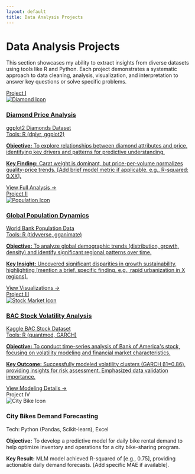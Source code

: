 ```yaml
---
layout: default
title: Data Analysis Projects
---
```


# Data Analysis Projects

<p class="page-intro-paragraph">
  This section showcases my ability to extract insights from diverse datasets using tools like R and Python. Each project demonstrates a systematic approach to data cleaning, analysis, visualization, and interpretation to answer key questions or solve specific problems.
</p>

<div class="project-container">
    
  <a href="{{ '/projects/data-analysis/diamond-project/diamond-project.html' | relative_url }}" target="_blank" rel="noopener noreferrer" class="project-box-link">
    <div class="project-box">
      <span class="project-number">Project I</span>
      <div class="project-header">
        <img src="{{ '/assets/images/diamond.png' | relative_url }}" alt="Diamond Icon">
        <div class="project-header-text">
          <h3>Diamond Price Analysis</h3>
          <div class="dataset-title">ggplot2 Diamonds Dataset</div>
          <div class="tools-used">Tools: R (dplyr, ggplot2)</div>
        </div>
      </div>
      <p class="project-objective"><strong>Objective:</strong> To explore relationships between diamond attributes and price, identifying key drivers and patterns for predictive understanding.</p>
      <p class="project-key-result"><strong>Key Finding:</strong> Carat weight is dominant, but price-per-volume normalizes quality-price trends. [Add brief model metric if applicable, e.g., R-squared: 0.XX].</p>
      <span class="project-details-indicator">View Full Analysis →</span>
    </div>
  </a>

  <a href="{{ '/projects/data-analysis/population-project/population_project.html' | relative_url }}" target="_blank" rel="noopener noreferrer" class="project-box-link">
    <div class="project-box">
      <span class="project-number">Project II</span>
      <div class="project-header">
        <img src="{{ '/assets/images/people.png' | relative_url }}" alt="Population Icon"> <!-- Ensure this image exists -->
        <div class="project-header-text">
          <h3>Global Population Dynamics</h3>
          <div class="dataset-title">World Bank Population Data</div>
          <div class="tools-used">Tools: R (tidyverse, gganimate)</div>
        </div>
      </div>
      <p class="project-objective"><strong>Objective:</strong> To analyze global demographic trends (distribution, growth, density) and identify significant regional patterns over time.</p>
      <p class="project-key-result"><strong>Key Insight:</strong> Uncovered significant disparities in growth sustainability, highlighting [mention a brief, specific finding, e.g., rapid urbanization in X regions].</p>
      <span class="project-details-indicator">View Visualizations →</span>
    </div>
  </a>

  <a href="{{ '/projects/data-analysis/bac-stock/bac-project.html' | relative_url }}" target="_blank" rel="noopener noreferrer" class="project-box-link">
    <div class="project-box">
      <span class="project-number">Project III</span>
      <div class="project-header">
        <img src="{{ '/assets/images/stock-market.png' | relative_url }}" alt="Stock Market Icon"> <!-- Ensure this image exists -->
        <div class="project-header-text">
          <h3>BAC Stock Volatility Analysis</h3>
          <div class="dataset-title">Kaggle BAC Stock Dataset</div>
          <div class="tools-used">Tools: R (quantmod, GARCH)</div>
        </div>
      </div>
      <p class="project-objective"><strong>Objective:</strong> To conduct time-series analysis of Bank of America's stock, focusing on volatility modeling and financial market characteristics.</p>
      <p class="project-key-result"><strong>Key Outcome:</strong> Successfully modeled volatility clusters (GARCH β1=0.86), providing insights for risk assessment. Emphasized data validation importance.</p>
      <span class="project-details-indicator">View Modeling Details →</span>
    </div>
  </a>

  <div class="project-box no-link"> 
    <span class="project-number">Project IV</span>
    <div class="project-header"> 
       <img src="{{ '/assets/images/citybike_icon.png' | relative_url }}" alt="City Bike Icon"> <!-- ADD YOUR ICON IMAGE and ensure it exists -->
       <div class="project-header-text">
          <h3>City Bikes Demand Forecasting</h3>
          <div class="tools-used">Tech: Python (Pandas, Scikit-learn), Excel</div>
        </div>
    </div>
    <p class="project-objective"><strong>Objective:</strong> To develop a predictive model for daily bike rental demand to help optimize inventory and operations for a city bike-sharing program.</p>
    <p class="project-key-result"><strong>Key Result:</strong> MLM model achieved R-squared of [e.g., 0.75], providing actionable daily demand forecasts. [Add specific MAE if available].</p>
  </div>

</div>